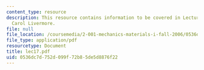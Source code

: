 ```yaml
---
content_type: resource
description: This resource contains information to be covered in Lecture 17 by Prof.
  Carol Livermore.
file: null
file_location: /coursemedia/2-001-mechanics-materials-i-fall-2006/0536dc7d752d099f72b85de5d8876f22_lec17.pdf
file_type: application/pdf
resourcetype: Document
title: lec17.pdf
uid: 0536dc7d-752d-099f-72b8-5de5d8876f22
---
```

